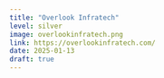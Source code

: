 ```yaml
---
title: "Overlook Infratech"
level: silver
image: overlookinfratech.png
link: https://overlookinfratech.com/
date: 2025-01-13
draft: true
---
```



